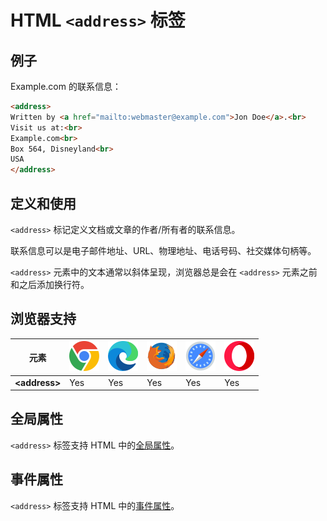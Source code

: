 HTML `<address>` 标签
===

## 例子

Example.com 的联系信息：

```html idoc:preview
<address>
Written by <a href="mailto:webmaster@example.com">Jon Doe</a>.<br>
Visit us at:<br>
Example.com<br>
Box 564, Disneyland<br>
USA
</address>
```

## 定义和使用

`<address>` 标记定义文档或文章的作者/所有者的联系信息。

联系信息可以是电子邮件地址、URL、物理地址、电话号码、社交媒体句柄等。

`<address>` 元素中的文本通常以斜体呈现，浏览器总是会在 `<address>` 元素之前和之后添加换行符。

## 浏览器支持

| 元素 | ![chrome][1] | ![edge][2] | ![firefox][3] | ![safari][4] | ![opera][5] |
| ---- | ---- | ---- | ---- | ---- | ---- |
| __&lt;address&gt;__ | Yes | Yes | Yes | Yes | Yes |


## 全局属性

`<address>` 标签支持 HTML 中的[全局属性](../reference/standardattributes.md)。

## 事件属性

`<address>` 标签支持 HTML 中的[事件属性](../reference/eventattributes.md)。


[1]: ../assets/chrome.svg
[2]: ../assets/edge.svg
[3]: ../assets/firefox.svg
[4]: ../assets/safari.svg
[5]: ../assets/opera.svg